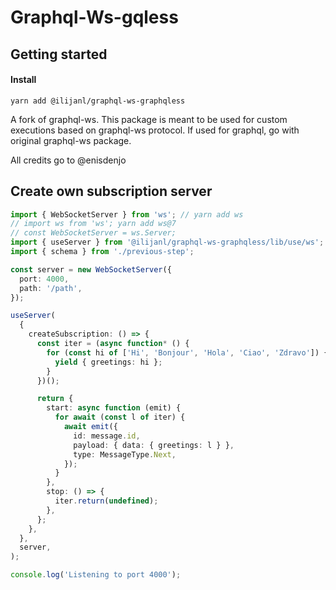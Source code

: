 # Graphql-Ws-gqless

## Getting started

#### Install

```shell
yarn add @ilijanl/graphql-ws-graphqless
```

A fork of graphql-ws. This package is meant to be used for custom executions based on graphql-ws protocol. If used for graphql, go with original graphql-ws package.

All credits go to @enisdenjo

## Create own subscription server

```ts
import { WebSocketServer } from 'ws'; // yarn add ws
// import ws from 'ws'; yarn add ws@7
// const WebSocketServer = ws.Server;
import { useServer } from '@ilijanl/graphql-ws-graphqless/lib/use/ws';
import { schema } from './previous-step';

const server = new WebSocketServer({
  port: 4000,
  path: '/path',
});

useServer(
  {
    createSubscription: () => {
      const iter = (async function* () {
        for (const hi of ['Hi', 'Bonjour', 'Hola', 'Ciao', 'Zdravo']) {
          yield { greetings: hi };
        }
      })();

      return {
        start: async function (emit) {
          for await (const l of iter) {
            await emit({
              id: message.id,
              payload: { data: { greetings: l } },
              type: MessageType.Next,
            });
          }
        },
        stop: () => {
          iter.return(undefined);
        },
      };
    },
  },
  server,
);

console.log('Listening to port 4000');
```
